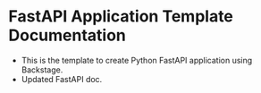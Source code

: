 # FastAPI Application Template Documentation

- This is the template to create Python FastAPI application using Backstage.
- Updated FastAPI doc.

